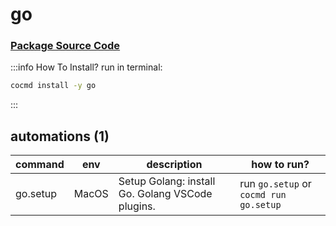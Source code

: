 # go
### [ Package Source Code ](https://github.com/cocmd/hub/tree/master/packages/go)
:::info How To Install?
run in terminal:
```bash
cocmd install -y go
```
:::
## automations (1)
| command | env | description | how to run? |
| --- | --- | --- | --- |
| go.setup | MacOS | Setup Golang: install Go. Golang VSCode plugins.  | run `go.setup` or `cocmd run go.setup` |


